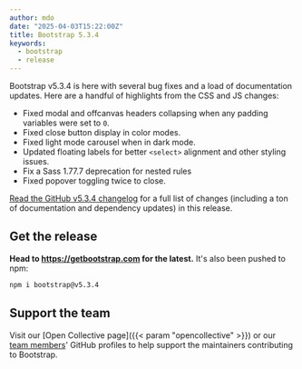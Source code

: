 ```yaml
---
author: mdo
date: "2025-04-03T15:22:00Z"
title: Bootstrap 5.3.4
keywords:
  - bootstrap
  - release
---
```


Bootstrap v5.3.4 is here with several bug fixes and a load of documentation updates. Here are a handful of highlights from the CSS and JS changes:

- Fixed modal and offcanvas headers collapsing when any padding variables were set to `0`.
- Fixed close button display in color modes.
- Fixed light mode carousel when in dark mode.
- Updated floating labels for better `<select>` alignment and other styling issues.
- Fix a Sass 1.77.7 deprecation for nested rules
- Fixed popover toggling twice to close.

[Read the GitHub v5.3.4 changelog](https://github.com/twbs/bootstrap/releases/tag/v5.3.4) for a full list of changes (including a ton of documentation and dependency updates) in this release.

## Get the release

**Head to <https://getbootstrap.com> for the latest.** It's also been pushed to npm:

```sh
npm i bootstrap@v5.3.4
```

## Support the team

Visit our [Open Collective page]({{< param "opencollective" >}}) or our [team members](https://github.com/orgs/twbs/people)' GitHub profiles to help support the maintainers contributing to Bootstrap.

